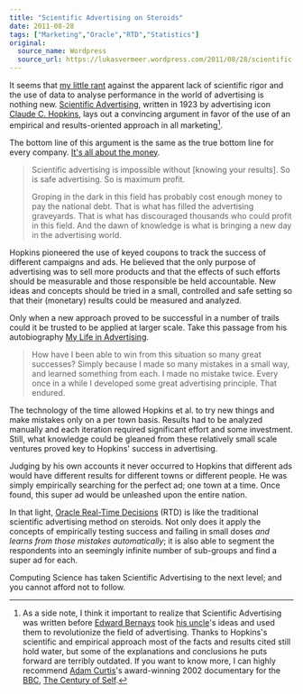 ```yaml
---
title: "Scientific Advertising on Steroids"
date: 2011-08-28
tags: ["Marketing","Oracle","RTD","Statistics"]
original:
  source_name: Wordpress
  source_url: https://lukasvermeer.wordpress.com/2011/08/28/scientific-advertising-on-steroids/
---
```


It seems that [my little rant](http://lukasvermeer.wordpress.com/2011/07/10/come-on-learn/) against the apparent lack of scientific rigor and the use of data to analyse performance in the world of advertising is nothing new. [Scientific Advertising](http://en.wikipedia.org/wiki/Scientific_Advertising), written in 1923 by advertising icon [Claude C. Hopkins](http://en.wikipedia.org/wiki/Claude_C._Hopkins), lays out a convincing argument in favor of the use of an empirical and results-oriented approach in all marketing[^1].

The bottom line of this argument is the same as the true bottom line for every company. [It's all about the money](http://www.youtube.com/watch?v=PUYdi43qXHc).

> Scientific advertising is impossible without [knowing your results]. So is safe advertising. So is maximum profit.> 
> 
> Groping in the dark in this field has probably cost enough money to pay the national debt. That is what has filled the advertising graveyards. That is what has discouraged thousands who could profit in this field. And the dawn of knowledge is what is bringing a new day in the advertising world.

Hopkins pioneered the use of keyed coupons to track the success of different campaigns and ads. He believed that the only purpose of advertising was to sell more products and that the effects of such efforts should be measurable and those responsible be held accountable. New ideas and concepts should be tried in a small, controlled and safe setting so that their (monetary) results could be measured and analyzed.

Only when a new approach proved to be successful in a number of trails could it be trusted to be applied at larger scale. Take this passage from his autobiography [My Life in Advertising](http://www.amazon.com/Life-Advertising-Scientific-Classics-Library/dp/0844231010).

> How have I been able to win from this situation so many great successes? Simply because I made so many mistakes in a small way, and learned something from each. I made no mistake twice. Every once in a while I developed some great advertising principle. That endured.

The technology of the time allowed Hopkins et al. to try new things and make mistakes only on a per town basis. Results had to be analyzed manually and each iteration required significant effort and some investment. Still, what knowledge could be gleaned from these relatively small scale ventures proved key to Hopkins' success in advertising.

Judging by his own accounts it never occurred to Hopkins that different ads would have different results for different towns or different people. He was simply empirically searching for the perfect ad; one town at a time. Once found, this super ad would be unleashed upon the entire nation.

In that light, [Oracle Real-Time Decisions](http://www.oracle.com/technetwork/middleware/real-time-decisions/overview/index.html) (RTD) is like the traditional scientific advertising method on steroids. Not only does it apply the concepts of empirically testing success and failing in small doses _and learns from those mistakes automatically_; it is also able to segment the respondents into an seemingly infinite number of sub-groups and find a super ad for each.

Computing Science has taken Scientific Advertising to the next level; and you cannot afford not to follow.

[^1]: As a side note, I think it important to realize that Scientific Advertising was written before [Edward Bernays](http://en.wikipedia.org/wiki/Edward_Bernays) took [his uncle](http://en.wikipedia.org/wiki/Sigmund_Freud)'s ideas and used them to revolutionize the field of advertising. Thanks to Hopkins's scientific and empirical approach most of the facts and results cited still hold water, but some of the explanations and conclusions he puts forward are terribly outdated. If you want to know more, I can highly recommend [Adam Curtis](http://en.wikipedia.org/wiki/Adam_Curtis "Adam Curtis")'s award-winning 2002 documentary for the [BBC](http://en.wikipedia.org/wiki/BBC "BBC"), [The Century of Self](http://www.imdb.com/title/tt0432232/).
